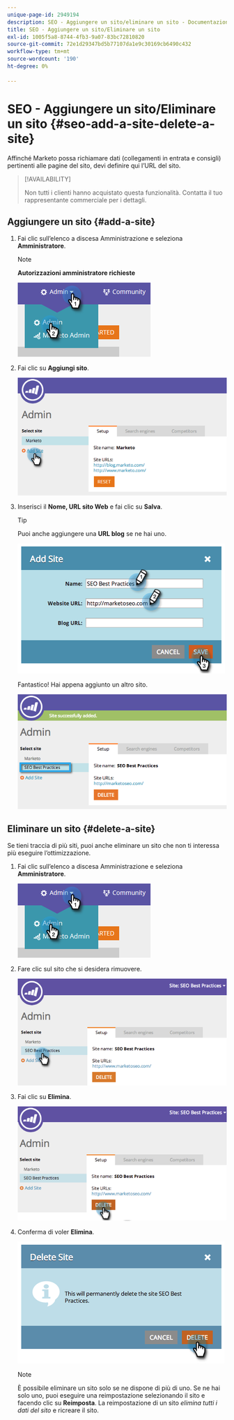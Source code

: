 ```yaml
---
unique-page-id: 2949194
description: SEO - Aggiungere un sito/eliminare un sito - Documentazione di Marketo - Documentazione del prodotto
title: SEO - Aggiungere un sito/Eliminare un sito
exl-id: 1005f5a8-8744-4fb3-9a07-83bc72810820
source-git-commit: 72e1d29347bd5b77107da1e9c30169cb6490c432
workflow-type: tm+mt
source-wordcount: '190'
ht-degree: 0%

---
```


# SEO - Aggiungere un sito/Eliminare un sito {#seo-add-a-site-delete-a-site}

Affinché Marketo possa richiamare dati (collegamenti in entrata e consigli) pertinenti alle pagine del sito, devi definire qui l’URL del sito.

>[!AVAILABILITY]
>
>Non tutti i clienti hanno acquistato questa funzionalità. Contatta il tuo rappresentante commerciale per i dettagli.

## Aggiungere un sito {#add-a-site}

1. Fai clic sull’elenco a discesa Amministrazione e seleziona **Amministratore**.

   >[!NOTE]
   >
   >**Autorizzazioni amministratore richieste**

   ![](assets/one.png)

1. Fai clic su **Aggiungi sito**.

   ![](assets/two.png)

1. Inserisci il **Nome, URL sito Web** e fai clic su **Salva**.

   >[!TIP]
   >
   >Puoi anche aggiungere una **URL blog** se ne hai uno.

   ![](assets/image2014-9-17-21-3a19-3a51.png)

   Fantastico! Hai appena aggiunto un altro sito.

   ![](assets/four.png)

## Eliminare un sito {#delete-a-site}

Se tieni traccia di più siti, puoi anche eliminare un sito che non ti interessa più eseguire l’ottimizzazione.

1. Fai clic sull’elenco a discesa Amministrazione e seleziona **Amministratore**.

   ![](assets/one.png)

1. Fare clic sul sito che si desidera rimuovere.

   ![](assets/six.png)

1. Fai clic su **Elimina**.

   ![](assets/seven.png)

1. Conferma di voler **Elimina**.

   ![](assets/image2014-9-17-21-3a21-3a22.png)

   >[!NOTE]
   >
   >È possibile eliminare un sito solo se ne dispone di più di uno. Se ne hai solo uno, puoi eseguire una reimpostazione selezionando il sito e facendo clic su **Reimposta**. La reimpostazione di un sito _elimina tutti i dati del sito_ e ricreare il sito.
